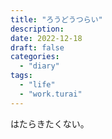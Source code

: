 ```yaml
---
title: "ろうどうつらい"
description:
date: 2022-12-18
draft: false
categories:
  - "diary"
tags:
  - "life"
  - "work.turai"
---
```


はたらきたくない。
